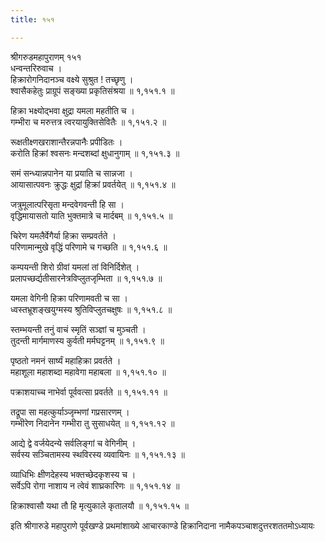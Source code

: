 ```yaml
---
title: १५१

---
```

श्रीगरुडमहापुराणम् १५१  
धन्वन्तरिरुवाच ।  
हिक्रारोगनिदानञ्च वक्ष्ये सुश्रुत ! तच्छृणु ।  
श्वासैकहेतुः प्राग्रूपं सङ्ख्या प्रकृतिसंश्रया ॥ १,१५१.१ ॥  
  
हिक्रा भक्ष्योद्भवा क्षुद्रा यमला महतीति च ।  
गम्भीरा च मरुत्तत्र त्वरयायुक्तिसेवितैः ॥ १,१५१.२ ॥  
  
रूक्षतीक्ष्णखराशान्तैरन्नपानैः प्रपीडितः ।  
करोति हिक्रां श्वसनः मन्दशब्दां क्षुधानुगाम् ॥ १,१५१.३ ॥  
  
समं सन्ध्यान्नपानेन या प्रयाति च सान्नजा ।  
आयासात्पवनः क्रुद्धः क्षुद्रां हिक्रां प्रवर्तयेत् ॥ १,१५१.४ ॥  
  
जत्रुमूलात्परिसृता मन्दवेगवन्ती हि सा ।  
वृद्धिमायासतो याति भुक्तमात्रे च मार्दबम् ॥ १,१५१.५ ॥  
  
चिरेण यमलैर्वेगैर्या हिक्रा सम्प्रवर्तते ।  
परिणामान्मुखे वृद्धिं परिणामे च गच्छति ॥ १,१५१.६ ॥  
  
कम्पयन्ती शिरो ग्रीवां यमलां तां विनिर्दिशेत् ।  
प्रलापच्छर्द्यतीसारनेत्रविप्लुतजृम्भिता ॥ १,१५१.७ ॥  
  
यमला वेगिनी हिक्रा परिणामवती च सा ।  
ध्वस्तभ्रूशङ्खयुग्मस्य श्रुतिविप्लुतचक्षुषः ॥ १,१५१.८ ॥  
  
स्तम्भयन्ती तनुं वाचं स्मृतिं सञ्ज्ञां च मुञ्चती ।  
तुदन्ती मार्गमाणस्य कुर्वती मर्मघट्टनम् ॥ १,१५१.९ ॥  
  
पृष्ठतो नमनं सार्ष्यं महाहिक्रा प्रवर्तते ।  
महाशूला महाशब्दा महावेगा महाबला ॥ १,१५१.१० ॥  
  
पक्राशयाच्च नाभेर्वा पूर्ववत्सा प्रवर्तते ॥ १,१५१.११ ॥  
  
तद्रूपा सा महत्कुर्याञ्जृम्भणां गप्रसारणम् ।  
गम्भीरेण निदानेन गम्भीरा तु सुसाधयेत् ॥ १,१५१.१२ ॥  
  
आद्ये द्वे वर्जयेदन्ये सर्वलिङ्गां च वेगिनीम् ।  
सर्वस्य सञ्चितामस्य स्थविरस्य व्यवायिनः ॥ १,१५१.१३ ॥  
  
व्याधिभिः क्षीणदेहस्य भक्तच्छेदकृशस्य च ।  
सर्वेऽपि रोगा नाशाय न त्वेवं शाघ्रकारिणः ॥ १,१५१.१४ ॥  
  
हिक्राश्वासौ यथा तौ हि मृत्युकाले कृतालयौ ॥ १,१५१.१५ ॥  
  
इति श्रीगारुडे महापुराणे पूर्वखण्डे प्रथमांशाख्ये आचारकाण्डे हिक्रानिदाना नामैकपञ्चाशदुत्तरशततमोऽध्यायः